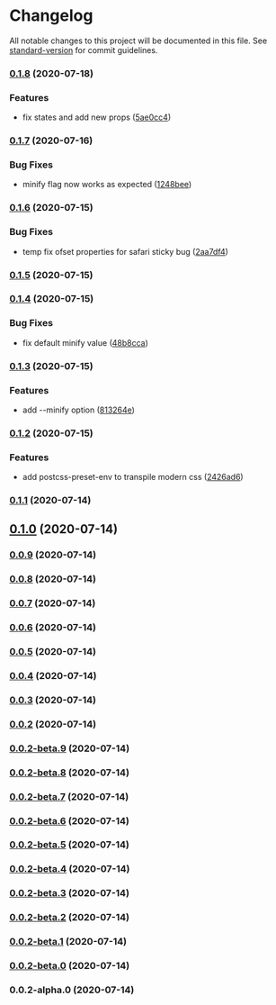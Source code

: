 # Changelog

All notable changes to this project will be documented in this file. See [standard-version](https://github.com/conventional-changelog/standard-version) for commit guidelines.

### [0.1.8](https://github.com/n-elements/funky/compare/v0.1.7...v0.1.8) (2020-07-18)


### Features

* fix states and add new props ([5ae0cc4](https://github.com/n-elements/funky/commit/5ae0cc467b118ef7b082208eb788d90b210cda97))

### [0.1.7](https://github.com/n-elements/funky/compare/v0.1.6...v0.1.7) (2020-07-16)


### Bug Fixes

* minify flag now works as expected ([1248bee](https://github.com/n-elements/funky/commit/1248beef428f4de106447b5ee9594e941a9946df))

### [0.1.6](https://github.com/n-elements/funky/compare/v0.1.5...v0.1.6) (2020-07-15)


### Bug Fixes

* temp fix ofset properties for safari sticky bug ([2aa7df4](https://github.com/n-elements/funky/commit/2aa7df416f10922fdb0481c8cf7aeefc376543c7))

### [0.1.5](https://github.com/n-elements/funky/compare/v0.1.4...v0.1.5) (2020-07-15)

### [0.1.4](https://github.com/n-elements/funky/compare/v0.1.3...v0.1.4) (2020-07-15)


### Bug Fixes

* fix default minify value ([48b8cca](https://github.com/n-elements/funky/commit/48b8ccab489170168053fa3d07221a51fa2965e2))

### [0.1.3](https://github.com/n-elements/funky/compare/v0.1.2...v0.1.3) (2020-07-15)


### Features

* add --minify option ([813264e](https://github.com/n-elements/funky/commit/813264e315b7d012f6a877aa23d8c651894c0ee6))

### [0.1.2](https://github.com/n-elements/funky/compare/v0.1.1...v0.1.2) (2020-07-15)


### Features

* add postcss-preset-env to transpile modern css ([2426ad6](https://github.com/n-elements/funky/commit/2426ad6fd6d2eebae998536e64028a7dc74363aa))

### [0.1.1](https://github.com/n-elements/funky/compare/v0.1.0...v0.1.1) (2020-07-14)

## [0.1.0](https://github.com/n-elements/funky/compare/v0.0.9...v0.1.0) (2020-07-14)

### [0.0.9](https://github.com/n-elements/funky/compare/v0.0.8...v0.0.9) (2020-07-14)

### [0.0.8](https://github.com/n-elements/funky/compare/v0.0.7...v0.0.8) (2020-07-14)

### [0.0.7](https://github.com/n-elements/funky/compare/v0.0.6...v0.0.7) (2020-07-14)

### [0.0.6](https://github.com/n-elements/funky/compare/v0.0.5...v0.0.6) (2020-07-14)

### [0.0.5](https://github.com/n-elements/funky/compare/v0.0.4...v0.0.5) (2020-07-14)

### [0.0.4](https://github.com/n-elements/funky/compare/v0.0.3...v0.0.4) (2020-07-14)

### [0.0.3](https://github.com/n-elements/funky/compare/v0.0.2...v0.0.3) (2020-07-14)

### [0.0.2](https://github.com/n-elements/funky/compare/v0.0.2-beta.9...v0.0.2) (2020-07-14)

### [0.0.2-beta.9](https://github.com/n-elements/funky/compare/v0.0.2-beta.8...v0.0.2-beta.9) (2020-07-14)

### [0.0.2-beta.8](https://github.com/n-elements/funky/compare/v0.0.2-beta.7...v0.0.2-beta.8) (2020-07-14)

### [0.0.2-beta.7](https://github.com/n-elements/funky/compare/v0.0.2-beta.6...v0.0.2-beta.7) (2020-07-14)

### [0.0.2-beta.6](https://github.com/n-elements/funky/compare/v0.0.2-beta.5...v0.0.2-beta.6) (2020-07-14)

### [0.0.2-beta.5](https://github.com/n-elements/funky/compare/v0.0.2-beta.4...v0.0.2-beta.5) (2020-07-14)

### [0.0.2-beta.4](https://github.com/n-elements/funky/compare/v0.0.2-beta.3...v0.0.2-beta.4) (2020-07-14)

### [0.0.2-beta.3](https://github.com/n-elements/funky/compare/v0.0.2-beta.2...v0.0.2-beta.3) (2020-07-14)

### [0.0.2-beta.2](https://github.com/n-elements/funky/compare/v0.0.2-beta.1...v0.0.2-beta.2) (2020-07-14)

### [0.0.2-beta.1](https://github.com/n-elements/funky/compare/v0.0.2-beta.0...v0.0.2-beta.1) (2020-07-14)

### [0.0.2-beta.0](https://github.com/n-elements/funky/compare/v0.0.2-alpha.0...v0.0.2-beta.0) (2020-07-14)

### 0.0.2-alpha.0 (2020-07-14)
